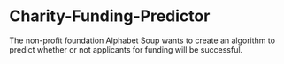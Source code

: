 # Charity-Funding-Predictor
The non-profit foundation Alphabet Soup wants to create an algorithm to predict whether or not applicants for funding will be successful.
